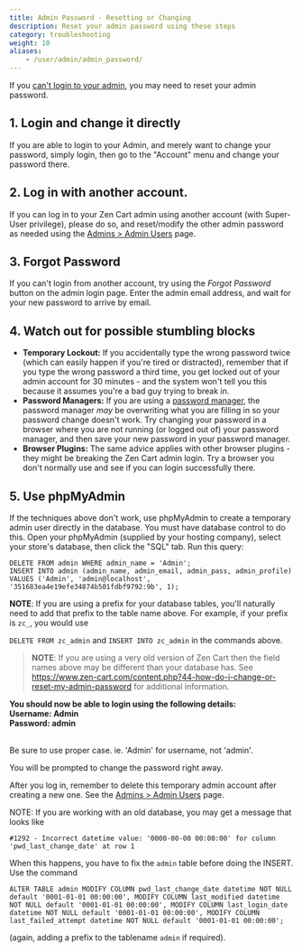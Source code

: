 ```yaml
---
title: Admin Password - Resetting or Changing
description: Reset your admin password using these steps
category: troubleshooting
weight: 10
aliases:
    - /user/admin/admin_password/
---
```


If you [can't login to your admin](/user/troubleshooting/cant_login/), you may need to reset your admin password. 

## 1. Login and change it directly
If you are able to login to your Admin, and merely want to change your password, simply login, then go to the "Account" menu and change your password there.

## 2. Log in with another account. 
If you can log in to your Zen Cart admin using another account (with Super-User privilege), please do so, and reset/modify the other admin password as needed using the [Admins > Admin Users](/user/admin_pages/admins/admin_users/) page.

## 3. Forgot Password 
If you can't login from another account, try using the *Forgot Password* button on the admin login page. 
Enter the admin email address, and wait for your new password to arrive by email. 

## 4. Watch out for possible stumbling blocks 

- <b>Temporary Lockout:</b> If you accidentally type the wrong password twice (which can easily happen if you're tired or distracted), remember that if you type the wrong password a third time, you get locked out of your admin account for 30 minutes - and the system won't tell you this because it assumes you're a bad guy trying to break in.
- <b>Password Managers:</b> If you are using a [password manager](/user/first_steps/security/#use-a-password-manager), the password manager *may* be overwriting what you are filling in so your password change doesn't work.  Try changing your password in a browser where you are not running (or logged out of) your password manager, and then save your new password in your password manager.
- <b>Browser Plugins:</b> The same advice applies with other browser plugins - they might be breaking the Zen Cart admin login.  Try a browser you don't normally use and see if you can login successfully there. 

## 5. Use phpMyAdmin 
If the techniques above don't work, use phpMyAdmin to create a temporary admin user directly in the database. You must have database control to do this.
Open your phpMyAdmin (supplied by your hosting company), select your store's database, then click the "SQL" tab.  Run this query: 

```
DELETE FROM admin WHERE admin_name = 'Admin'; 
INSERT INTO admin (admin_name, admin_email, admin_pass, admin_profile) 
VALUES ('Admin', 'admin@localhost', '351683ea4e19efe34874b501fdbf9792:9b', 1);
```

**NOTE**: If you are using a prefix for your database tables, you'll naturally need to add that prefix to the table name above.  For example, if your prefix is `zc_`, you would use 

`DELETE FROM zc_admin` and `INSERT INTO zc_admin` in the commands above. 

> **NOTE**: If you are using a very old version of Zen Cart then the field names above may be different than your database has. See https://www.zen-cart.com/content.php?44-how-do-i-change-or-reset-my-admin-password for additional information.

<b>You should now be able to login using the following details:</b><br>
<b>Username: Admin</b><br>
<b>Password: admin </b><br><br />

Be sure to use proper case. ie. 'Admin' for username, not 'admin'.

You will be prompted to change the password right away.

After you log in, remember to delete this temporary admin account after creating a new one. See the [Admins > Admin Users](/user/admin_pages/admins/admin_users/) page.

NOTE: If you are working with an old database, you may get a message that looks like 

```
#1292 - Incorrect datetime value: '0000-00-00 00:00:00' for column 'pwd_last_change_date' at row 1
```

When this happens, you have to fix the `admin` table before doing the INSERT. Use the command

```
ALTER TABLE admin MODIFY COLUMN pwd_last_change_date datetime NOT NULL default '0001-01-01 00:00:00', MODIFY COLUMN last_modified datetime NOT NULL default '0001-01-01 00:00:00', MODIFY COLUMN last_login_date datetime NOT NULL default '0001-01-01 00:00:00', MODIFY COLUMN last_failed_attempt datetime NOT NULL default '0001-01-01 00:00:00';
```

(again, adding a prefix to the tablename `admin` if required).

